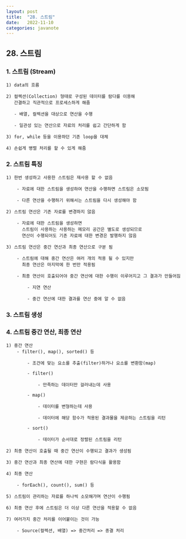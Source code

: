 ```yaml
---
layout: post
title:  "28. 스트림"
date:   2022-11-10
categories: javanote
---
```


## 28. 스트림

### 1. 스트림 (Stream)

    1) data의 흐름 

    2) 컬렉션(Collection) 형태로 구성된 데이터를 람다를 이용해
       간결하고 직관적으로 프로세스하게 해줌 

       - 배열, 컬렉션을 대상으로 연산을 수행

       - 일관성 있는 연산으로 자료의 처리를 쉽고 간단하게 함

    3) for, while 등을 이용하던 기존 loop을 대체 

    4) 손쉽게 병렬 처리를 할 수 있게 해줌 

### 2. 스트림 특징 

    1) 한번 생성하고 사용한 스트림은 재사용 할 수 없음
    
        - 자료에 대한 스트림을 생성하여 연산을 수행하면 스트림은 소모됨 

        - 다른 연산을 수행하기 위해서는 스트림을 다시 생성해야 함 

    2) 스트림 연산은 기존 자료를 변경하지 않음 

        - 자료에 대한 스트림을 생성하면 
          스트림이 사용하는 사용하는 메모리 공간은 별도로 생성되므로 
          연산이 수행되어도 기존 자료에 대한 변경은 발행하지 않음 

    3) 스트림 연산은 중간 연산과 최종 연산으로 구분 됨 

        - 스트림에 대해 중간 연산은 여러 개의 적용 될 수 있지만 
          최종 연산은 마지막에 한 번만 적용됨 

        - 최종 연산이 호출되어야 중간 연산에 대한 수행이 이루어지고 그 결과가 만들어짐

            - 지연 연산 
            
            - 중간 연산에 대한 결과를 연산 중에 알 수 없음 

### 3. 스트림 생성

### 4. 스트림 중간 연산, 최종 연산 
    
    1) 중간 연산 
        - filter(), map(), sorted() 등

            - 조건에 맞는 요소를 추출(filter)하거나 요소를 변환함(map)

            - filter()

                - 만족하는 데이터만 걸러내는데 사용 

            - map()

                - 데이터를 변형하는데 사용 

                - 데이터에 해당 함수가 적용된 결과물을 제공하는 스트림을 리턴 

            - sort()

                - 데이터가 순서대로 정렬된 스트림을 리턴                               

    2) 최종 연산이 호출될 때 중간 연산이 수행되고 결과가 생성됨 

    3) 중간 연산과 최종 연산에 대한 구현은 람다식을 활용함 

    4) 최종 연산 

        - forEach(), count(), sum() 등 

    5) 스트림이 관리하는 자료를 하나씩 소모해가며 연산이 수행됨 

    6) 최종 연산 후에 스트림은 더 이상 다른 연산을 적용할 수 없음 

    7) 여러가지 중간 처리를 이어붙이는 것이 가능 

        - Source(컬렉션, 배열) => 중간처리 => 종결 처리 







